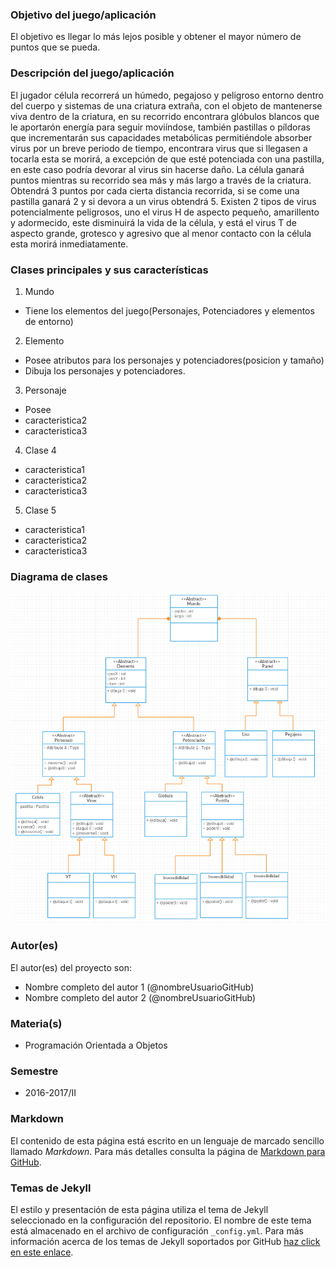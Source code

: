 ### Objetivo del juego/aplicación
El objetivo es llegar lo más lejos posible y obtener el mayor número de puntos que se pueda. 

### Descripción del juego/aplicación
El jugador célula recorrerá un húmedo, pegajoso y peligroso entorno dentro del cuerpo y sistemas de una criatura extraña, con el objeto de mantenerse viva dentro de la criatura, en su recorrido encontrara glóbulos blancos que le aportarón energía para seguir moviíndose, también pastillas o píldoras que incrementarán sus capacidades metabólicas permitiéndole absorber virus por un breve periodo de tiempo, encontrara virus que si llegasen a tocarla esta se morirá, a excepción de que esté potenciada con una pastilla, en este caso podría devorar al virus sin hacerse daño. La célula ganará puntos mientras su recorrido sea más y más largo a través de la criatura. Obtendrá  3 puntos por cada cierta distancia recorrida, si se come una pastilla ganará  2 y si devora a un virus obtendrá  5. 
Existen 2 tipos de virus potencialmente peligrosos, uno el virus H de aspecto pequeño, amarillento y adormecido, este disminuirá la vida de la célula, y está el virus T de aspecto grande, grotesco y agresivo que al menor contacto con la célula esta morirá inmediatamente. 

### Clases principales y sus características
1. Mundo
* Tiene los elementos del juego(Personajes, Potenciadores y elementos de entorno)

2. Elemento
* Posee atributos para los personajes y potenciadores(posicion y tamaño)
* Dibuja los personajes y potenciadores.

3. Personaje
* Posee 
* caracteristica2
* caracteristica3

4. Clase 4
* caracteristica1
* caracteristica2
* caracteristica3

5. Clase 5
* caracteristica1
* caracteristica2
* caracteristica3

### Diagrama de clases
![Diagrama de clases](https://github.com/acominf/TinyTravel/blob/master/Imagenes/DiagramaClasesTinyTravel.png)

### Autor(es)
El autor(es) del proyecto son:
- Nombre completo del autor 1 (@nombreUsuarioGitHub)
- Nombre completo del autor 2 (@nombreUsuarioGitHub)

### Materia(s)
- Programación Orientada a Objetos

### Semestre
- 2016-2017/II

### Markdown
El contenido de esta página está escrito en un lenguaje de marcado sencillo llamado *Markdown*. Para más detalles consulta la página de [Markdown para GitHub](https://guides.github.com/features/mastering-markdown/).

### Temas de Jekyll
El estilo y presentación de esta página utiliza el tema de Jekyll seleccionado en la configuración del repositorio. El nombre de este tema está almacenado en el archivo de configuración `_config.yml`. Para más información acerca de los temas de Jekyll soportados por GitHub [haz click en este enlace](https://pages.github.com/themes/).
